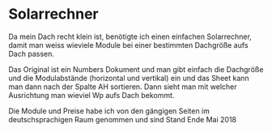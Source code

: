 # Solarrechner

Da mein Dach recht klein ist, benötigte ich einen einfachen Solarrechner, damit man weiss wieviele Module bei einer bestimmten Dachgröße aufs Dach passen.

Das Original ist ein Numbers Dokument und man gibt einfach die Dachgröße und die Modulabstände (horizontal und vertikal) ein und das Sheet kann man dann nach der Spalte AH sortieren. Dann sieht man mit welcher Ausrichtung man wieviel Wp aufs Dach bekommt.

Die Module und Preise habe ich von den gängigen Seiten im deutschsprachigen Raum genommen und sind Stand Ende Mai 2018
